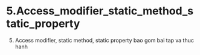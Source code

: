 # 5.Access_modifier_static_method_static_property
5. Access modifier, static method, static property bao gom bai tap va thuc hanh

